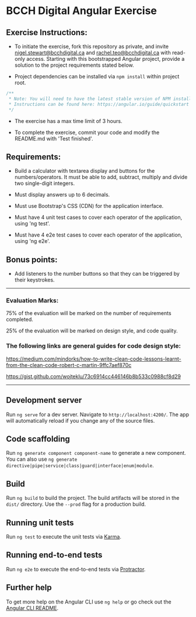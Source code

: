 # BCCH Digital Angular Exercise

## Exercise Instructions:

- To initiate the exercise, fork this repository as private, and invite <nigel.stewart@bcchdigital.ca> and <rachel.teo@bcchdigital.ca> with read-only access. Starting with this bootstrapped Angular project, provide a solution to the project requirements stated below.

- Project dependencies can be installed via `npm install` within project root.

```javascript
/**
 * Note: You will need to have the latest stable version of NPM installed, along with the Angular CLI.
 * Instructions can be found here: https://angular.io/guide/quickstart
 */
```

- The exercise has a max time limit of 3 hours.

- To complete the exercise, commit your code and modify the README.md with 'Test finished'.

## Requirements:

- Build a calculator with textarea display and buttons for the numbers/operators. It must be able to add, subtract, multiply and divide two single-digit integers.

- Must display answers up to 6 decimals.

- Must use Bootstrap's CSS (CDN) for the application interface.

- Must have 4 unit test cases to cover each operator of the application, using 'ng test'.

- Must have 4 e2e test cases to cover each operator of the application, using 'ng e2e'.

## Bonus points:

- Add listeners to the number buttons so that they can be triggered by their keystrokes.

---

### Evaluation Marks:

75% of the evaluation will be marked on the number of requirements completed.

25% of the evaluation will be marked on design style, and code quality.

### The following links are general guides for code design style:

https://medium.com/mindorks/how-to-write-clean-code-lessons-learnt-from-the-clean-code-robert-c-martin-9ffc7aef870c

https://gist.github.com/wojteklu/73c6914cc446146b8b533c0988cf8d29

---

## Development server

Run `ng serve` for a dev server. Navigate to `http://localhost:4200/`. The app will automatically reload if you change any of the source files.

## Code scaffolding

Run `ng generate component component-name` to generate a new component. You can also use `ng generate directive|pipe|service|class|guard|interface|enum|module`.

## Build

Run `ng build` to build the project. The build artifacts will be stored in the `dist/` directory. Use the `--prod` flag for a production build.

## Running unit tests

Run `ng test` to execute the unit tests via [Karma](https://karma-runner.github.io).

## Running end-to-end tests

Run `ng e2e` to execute the end-to-end tests via [Protractor](http://www.protractortest.org/).

## Further help

To get more help on the Angular CLI use `ng help` or go check out the [Angular CLI README](https://github.com/angular/angular-cli/blob/master/README.md).
